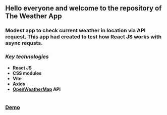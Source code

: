 ## Hello everyone and welcome to the repository of The Weather App

### Modest app to check current weather in location via API request. This app had created to test how React JS works with async requsts.

### *Key technologies*
* **React JS**
* **CSS modules**
* **Vite** 
* **Axios**
* **[OpenWeatherMap](https://openweathermap.org/) API**

#
### [Demo](https://t1moq.github.io/weather-app/)

